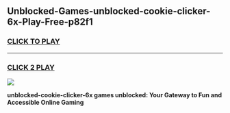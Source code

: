 
## Unblocked-Games-unblocked-cookie-clicker-6x-Play-Free-p82f1
<h3>
<a href="https://premium76.site?title=unblocked-cookie-clicker-6x&ref=20M">CLICK TO PLAY</a></h3>
<hr>

<h3>
<a href="https://premium76.site?title=unblocked-cookie-clicker-6x&ref=20M">CLICK 2 PLAY</a>
  
</h3>

<a href="https://premium76.site?title=unblocked-cookie-clicker-6x&ref=19M"><img src="https://clearcache.store/games.png"></a>


**unblocked-cookie-clicker-6x games unblocked: Your Gateway to Fun and Accessible Online Gaming**
